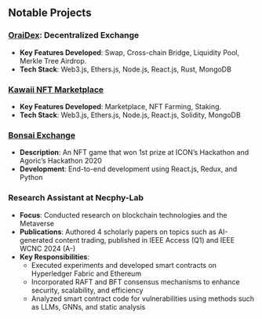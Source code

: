 ## Notable Projects

### [OraiDex](https://oraidex.io/): Decentralized Exchange
- **Key Features Developed**: Swap, Cross-chain Bridge, Liquidity Pool, Merkle Tree Airdrop.
- **Tech Stack**: Web3.js, Ethers.js, Node.js, React.js, Rust, MongoDB

### [Kawaii NFT Marketplace](https://marketplace.kawaii.global)
- **Key Features Developed**: Marketplace, NFT Farming, Staking.
- **Tech Stack**: Web3.js, Ethers.js, Node.js, React.js, Solidity, MongoDB 

### [Bonsai Exchange](https://devpost.com/software/bonsai-exchange)
- **Description**: An NFT game that won 1st prize at ICON’s Hackathon and Agoric’s Hackathon 2020
- **Development**: End-to-end development using React.js, Redux, and Python

### Research Assistant at Necphy-Lab
- **Focus**: Conducted research on blockchain technologies and the Metaverse
- **Publications**: Authored 4 scholarly papers on topics such as AI-generated content trading, published in IEEE Access (Q1) and IEEE WCNC 2024 (A-)
- **Key Responsibilities**:
    - Executed experiments and developed smart contracts on Hyperledger Fabric and Ethereum
    - Incorporated RAFT and BFT consensus mechanisms to enhance security, scalability, and efficiency
    - Analyzed smart contract code for vulnerabilities using methods such as LLMs, GNNs, and static analysis
